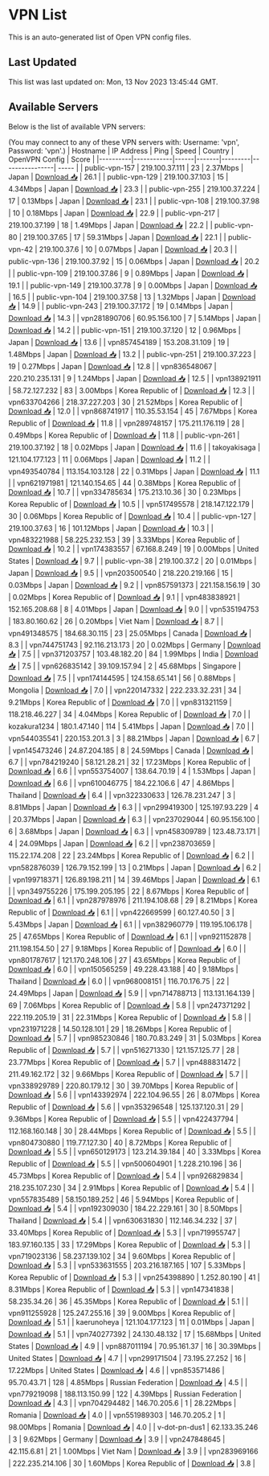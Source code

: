 # VPN List

This is an auto-generated list of Open VPN config files.

## Last Updated

This list was last updated on: Mon, 13 Nov 2023 13:45:44 GMT.

## Available Servers

Below is the list of available VPN servers:

(You may connect to any of these VPN servers with: Username: 'vpn', Password: 'vpn'.)
| Hostname | IP Address | Ping | Speed | Country | OpenVPN Config | Score |
|----------|------------|------|-------|---------|----------------| ----- |
| public-vpn-157 | 219.100.37.111 | 23 | 2.37Mbps | Japan | [Download 📥](./configs/server_0_JP.ovpn) | 26.1 |
| public-vpn-129 | 219.100.37.103 | 15 | 4.34Mbps | Japan | [Download 📥](./configs/server_1_JP.ovpn) | 23.3 |
| public-vpn-255 | 219.100.37.224 | 17 | 0.13Mbps | Japan | [Download 📥](./configs/server_2_JP.ovpn) | 23.1 |
| public-vpn-108 | 219.100.37.98 | 10 | 0.18Mbps | Japan | [Download 📥](./configs/server_3_JP.ovpn) | 22.9 |
| public-vpn-217 | 219.100.37.199 | 18 | 1.49Mbps | Japan | [Download 📥](./configs/server_4_JP.ovpn) | 22.2 |
| public-vpn-80 | 219.100.37.65 | 17 | 59.31Mbps | Japan | [Download 📥](./configs/server_5_JP.ovpn) | 22.1 |
| public-vpn-42 | 219.100.37.6 | 10 | 0.07Mbps | Japan | [Download 📥](./configs/server_6_JP.ovpn) | 20.3 |
| public-vpn-136 | 219.100.37.92 | 15 | 0.06Mbps | Japan | [Download 📥](./configs/server_7_JP.ovpn) | 20.2 |
| public-vpn-109 | 219.100.37.86 | 9 | 0.89Mbps | Japan | [Download 📥](./configs/server_8_JP.ovpn) | 19.1 |
| public-vpn-149 | 219.100.37.78 | 9 | 0.00Mbps | Japan | [Download 📥](./configs/server_9_JP.ovpn) | 16.5 |
| public-vpn-104 | 219.100.37.58 | 13 | 1.32Mbps | Japan | [Download 📥](./configs/server_10_JP.ovpn) | 14.9 |
| public-vpn-243 | 219.100.37.172 | 19 | 0.14Mbps | Japan | [Download 📥](./configs/server_11_JP.ovpn) | 14.3 |
| vpn281890706 | 60.95.156.100 | 7 | 5.14Mbps | Japan | [Download 📥](./configs/server_12_JP.ovpn) | 14.2 |
| public-vpn-151 | 219.100.37.120 | 12 | 0.96Mbps | Japan | [Download 📥](./configs/server_13_JP.ovpn) | 13.6 |
| vpn857454189 | 153.208.31.109 | 19 | 1.48Mbps | Japan | [Download 📥](./configs/server_14_JP.ovpn) | 13.2 |
| public-vpn-251 | 219.100.37.223 | 19 | 0.27Mbps | Japan | [Download 📥](./configs/server_15_JP.ovpn) | 12.8 |
| vpn836548067 | 220.210.235.131 | 9 | 1.24Mbps | Japan | [Download 📥](./configs/server_16_JP.ovpn) | 12.5 |
| vpn138921911 | 58.72.127.232 | 83 | 3.00Mbps | Korea Republic of | [Download 📥](./configs/server_17_KR.ovpn) | 12.3 |
| vpn633704266 | 218.37.227.203 | 30 | 21.52Mbps | Korea Republic of | [Download 📥](./configs/server_18_KR.ovpn) | 12.0 |
| vpn868741917 | 110.35.53.154 | 45 | 7.67Mbps | Korea Republic of | [Download 📥](./configs/server_19_KR.ovpn) | 11.8 |
| vpn289748157 | 175.211.176.119 | 28 | 0.49Mbps | Korea Republic of | [Download 📥](./configs/server_20_KR.ovpn) | 11.8 |
| public-vpn-261 | 219.100.37.192 | 18 | 0.02Mbps | Japan | [Download 📥](./configs/server_21_JP.ovpn) | 11.6 |
| takoyakisaga | 121.104.177.123 | 11 | 0.06Mbps | Japan | [Download 📥](./configs/server_22_JP.ovpn) | 11.2 |
| vpn493540784 | 113.154.103.128 | 22 | 0.31Mbps | Japan | [Download 📥](./configs/server_23_JP.ovpn) | 11.1 |
| vpn621971981 | 121.140.154.65 | 44 | 0.38Mbps | Korea Republic of | [Download 📥](./configs/server_24_KR.ovpn) | 10.7 |
| vpn334785634 | 175.213.10.36 | 30 | 0.23Mbps | Korea Republic of | [Download 📥](./configs/server_25_KR.ovpn) | 10.5 |
| vpn517495578 | 218.147.122.179 | 30 | 0.06Mbps | Korea Republic of | [Download 📥](./configs/server_26_KR.ovpn) | 10.4 |
| public-vpn-127 | 219.100.37.63 | 16 | 101.12Mbps | Japan | [Download 📥](./configs/server_27_JP.ovpn) | 10.3 |
| vpn483221988 | 58.225.232.153 | 39 | 3.33Mbps | Korea Republic of | [Download 📥](./configs/server_28_KR.ovpn) | 10.2 |
| vpn174383557 | 67.168.8.249 | 19 | 0.00Mbps | United States | [Download 📥](./configs/server_29_US.ovpn) | 9.7 |
| public-vpn-38 | 219.100.37.2 | 20 | 0.01Mbps | Japan | [Download 📥](./configs/server_30_JP.ovpn) | 9.5 |
| vpn203500540 | 218.220.219.166 | 15 | 0.03Mbps | Japan | [Download 📥](./configs/server_31_JP.ovpn) | 9.2 |
| vpn857591373 | 221.158.156.19 | 30 | 0.02Mbps | Korea Republic of | [Download 📥](./configs/server_32_KR.ovpn) | 9.1 |
| vpn483838921 | 152.165.208.68 | 8 | 4.01Mbps | Japan | [Download 📥](./configs/server_33_JP.ovpn) | 9.0 |
| vpn535194753 | 183.80.160.62 | 26 | 0.20Mbps | Viet Nam | [Download 📥](./configs/server_34_VN.ovpn) | 8.7 |
| vpn491348575 | 184.68.30.115 | 23 | 25.05Mbps | Canada | [Download 📥](./configs/server_35_CA.ovpn) | 8.3 |
| vpn744751743 | 92.116.213.173 | 20 | 0.02Mbps | Germany | [Download 📥](./configs/server_36_DE.ovpn) | 7.5 |
| vpn371203757 | 103.48.182.20 | 84 | 1.99Mbps | India | [Download 📥](./configs/server_37_IN.ovpn) | 7.5 |
| vpn626835142 | 39.109.157.94 | 2 | 45.68Mbps | Singapore | [Download 📥](./configs/server_38_SG.ovpn) | 7.5 |
| vpn174144595 | 124.158.65.141 | 56 | 0.88Mbps | Mongolia | [Download 📥](./configs/server_39_MN.ovpn) | 7.0 |
| vpn220147332 | 222.233.32.231 | 34 | 9.21Mbps | Korea Republic of | [Download 📥](./configs/server_40_KR.ovpn) | 7.0 |
| vpn831321159 | 118.218.46.227 | 34 | 4.04Mbps | Korea Republic of | [Download 📥](./configs/server_41_KR.ovpn) | 7.0 |
| kozakura1234 | 180.1.47.140 | 114 | 5.41Mbps | Japan | [Download 📥](./configs/server_42_JP.ovpn) | 7.0 |
| vpn544035541 | 220.153.201.3 | 3 | 88.21Mbps | Japan | [Download 📥](./configs/server_43_JP.ovpn) | 6.7 |
| vpn145473246 | 24.87.204.185 | 8 | 24.59Mbps | Canada | [Download 📥](./configs/server_44_CA.ovpn) | 6.7 |
| vpn784219240 | 58.121.28.21 | 32 | 17.23Mbps | Korea Republic of | [Download 📥](./configs/server_45_KR.ovpn) | 6.6 |
| vpn553754007 | 138.64.70.19 | 4 | 1.53Mbps | Japan | [Download 📥](./configs/server_46_JP.ovpn) | 6.6 |
| vpn610046775 | 184.22.106.6 | 47 | 4.86Mbps | Thailand | [Download 📥](./configs/server_47_TH.ovpn) | 6.4 |
| vpn322330633 | 126.78.231.247 | 3 | 8.81Mbps | Japan | [Download 📥](./configs/server_48_JP.ovpn) | 6.3 |
| vpn299419300 | 125.197.93.229 | 4 | 20.37Mbps | Japan | [Download 📥](./configs/server_49_JP.ovpn) | 6.3 |
| vpn237029044 | 60.95.156.100 | 6 | 3.68Mbps | Japan | [Download 📥](./configs/server_50_JP.ovpn) | 6.3 |
| vpn458309789 | 123.48.73.171 | 4 | 24.09Mbps | Japan | [Download 📥](./configs/server_51_JP.ovpn) | 6.2 |
| vpn238703659 | 115.22.174.208 | 22 | 23.24Mbps | Korea Republic of | [Download 📥](./configs/server_52_KR.ovpn) | 6.2 |
| vpn582876039 | 126.79.152.199 | 13 | 0.21Mbps | Japan | [Download 📥](./configs/server_53_JP.ovpn) | 6.2 |
| vpn199718371 | 126.89.198.211 | 14 | 39.46Mbps | Japan | [Download 📥](./configs/server_54_JP.ovpn) | 6.1 |
| vpn349755226 | 175.199.205.195 | 22 | 8.67Mbps | Korea Republic of | [Download 📥](./configs/server_55_KR.ovpn) | 6.1 |
| vpn287978976 | 211.194.108.68 | 29 | 8.21Mbps | Korea Republic of | [Download 📥](./configs/server_56_KR.ovpn) | 6.1 |
| vpn422669599 | 60.127.40.50 | 3 | 5.43Mbps | Japan | [Download 📥](./configs/server_57_JP.ovpn) | 6.1 |
| vpn382960779 | 119.195.106.178 | 25 | 47.65Mbps | Korea Republic of | [Download 📥](./configs/server_58_KR.ovpn) | 6.1 |
| vpn921152878 | 211.198.154.50 | 27 | 9.18Mbps | Korea Republic of | [Download 📥](./configs/server_59_KR.ovpn) | 6.0 |
| vpn801787617 | 121.170.248.106 | 27 | 43.65Mbps | Korea Republic of | [Download 📥](./configs/server_60_KR.ovpn) | 6.0 |
| vpn150565259 | 49.228.43.188 | 40 | 9.18Mbps | Thailand | [Download 📥](./configs/server_61_TH.ovpn) | 6.0 |
| vpn968008151 | 116.70.176.75 | 22 | 24.49Mbps | Japan | [Download 📥](./configs/server_62_JP.ovpn) | 5.9 |
| vpn714788713 | 113.131.164.139 | 69 | 7.06Mbps | Korea Republic of | [Download 📥](./configs/server_63_KR.ovpn) | 5.8 |
| vpn247371292 | 222.119.205.19 | 31 | 22.31Mbps | Korea Republic of | [Download 📥](./configs/server_64_KR.ovpn) | 5.8 |
| vpn231971228 | 14.50.128.101 | 29 | 18.26Mbps | Korea Republic of | [Download 📥](./configs/server_65_KR.ovpn) | 5.7 |
| vpn985230846 | 180.70.83.249 | 31 | 5.03Mbps | Korea Republic of | [Download 📥](./configs/server_66_KR.ovpn) | 5.7 |
| vpn516271330 | 121.157.125.77 | 28 | 23.77Mbps | Korea Republic of | [Download 📥](./configs/server_67_KR.ovpn) | 5.7 |
| vpn488831472 | 211.49.162.172 | 32 | 9.66Mbps | Korea Republic of | [Download 📥](./configs/server_68_KR.ovpn) | 5.7 |
| vpn338929789 | 220.80.179.12 | 30 | 39.70Mbps | Korea Republic of | [Download 📥](./configs/server_69_KR.ovpn) | 5.6 |
| vpn143392974 | 222.104.96.55 | 26 | 8.07Mbps | Korea Republic of | [Download 📥](./configs/server_70_KR.ovpn) | 5.6 |
| vpn353296548 | 125.137.120.31 | 29 | 9.36Mbps | Korea Republic of | [Download 📥](./configs/server_71_KR.ovpn) | 5.5 |
| vpn422437794 | 112.168.160.148 | 30 | 28.44Mbps | Korea Republic of | [Download 📥](./configs/server_72_KR.ovpn) | 5.5 |
| vpn804730880 | 119.77.127.30 | 40 | 8.72Mbps | Korea Republic of | [Download 📥](./configs/server_73_KR.ovpn) | 5.5 |
| vpn650129173 | 123.214.39.184 | 40 | 3.33Mbps | Korea Republic of | [Download 📥](./configs/server_74_KR.ovpn) | 5.5 |
| vpn500604901 | 1.228.210.196 | 36 | 45.73Mbps | Korea Republic of | [Download 📥](./configs/server_75_KR.ovpn) | 5.4 |
| vpn926829834 | 218.235.107.230 | 34 | 2.91Mbps | Korea Republic of | [Download 📥](./configs/server_76_KR.ovpn) | 5.4 |
| vpn557835489 | 58.150.189.252 | 46 | 5.94Mbps | Korea Republic of | [Download 📥](./configs/server_77_KR.ovpn) | 5.4 |
| vpn192309030 | 184.22.229.161 | 30 | 8.50Mbps | Thailand | [Download 📥](./configs/server_78_TH.ovpn) | 5.4 |
| vpn630631830 | 112.146.34.232 | 37 | 33.40Mbps | Korea Republic of | [Download 📥](./configs/server_79_KR.ovpn) | 5.3 |
| vpn719955747 | 183.97.160.135 | 33 | 17.29Mbps | Korea Republic of | [Download 📥](./configs/server_80_KR.ovpn) | 5.3 |
| vpn719023136 | 58.237.139.102 | 34 | 9.60Mbps | Korea Republic of | [Download 📥](./configs/server_81_KR.ovpn) | 5.3 |
| vpn533631555 | 203.216.187.165 | 107 | 5.33Mbps | Korea Republic of | [Download 📥](./configs/server_82_KR.ovpn) | 5.3 |
| vpn254398890 | 1.252.80.190 | 41 | 8.31Mbps | Korea Republic of | [Download 📥](./configs/server_83_KR.ovpn) | 5.3 |
| vpn147341838 | 58.235.34.26 | 36 | 45.35Mbps | Korea Republic of | [Download 📥](./configs/server_84_KR.ovpn) | 5.1 |
| vpn911255928 | 125.247.255.16 | 39 | 9.00Mbps | Korea Republic of | [Download 📥](./configs/server_85_KR.ovpn) | 5.1 |
| kaerunoheya | 121.104.177.123 | 11 | 0.01Mbps | Japan | [Download 📥](./configs/server_86_JP.ovpn) | 5.1 |
| vpn740277392 | 24.130.48.132 | 17 | 15.68Mbps | United States | [Download 📥](./configs/server_87_US.ovpn) | 4.9 |
| vpn887011194 | 70.95.161.37 | 16 | 30.39Mbps | United States | [Download 📥](./configs/server_88_US.ovpn) | 4.7 |
| vpn299171504 | 73.195.27.252 | 16 | 17.22Mbps | United States | [Download 📥](./configs/server_89_US.ovpn) | 4.6 |
| vpn853571486 | 95.70.43.71 | 128 | 4.85Mbps | Russian Federation | [Download 📥](./configs/server_90_RU.ovpn) | 4.5 |
| vpn779219098 | 188.113.150.99 | 122 | 4.39Mbps | Russian Federation | [Download 📥](./configs/server_91_RU.ovpn) | 4.3 |
| vpn704294482 | 146.70.205.6 | 1 | 28.22Mbps | Romania | [Download 📥](./configs/server_92_RO.ovpn) | 4.0 |
| vpn551989303 | 146.70.205.2 | 1 | 98.00Mbps | Romania | [Download 📥](./configs/server_93_RO.ovpn) | 4.0 |
| v-dot-pn-dus1 | 62.133.35.246 | 3 | 9.62Mbps | Germany | [Download 📥](./configs/server_94_DE.ovpn) | 3.9 |
| vpn247848645 | 42.115.6.81 | 21 | 1.00Mbps | Viet Nam | [Download 📥](./configs/server_95_VN.ovpn) | 3.9 |
| vpn283969166 | 222.235.214.106 | 30 | 1.60Mbps | Korea Republic of | [Download 📥](./configs/server_96_KR.ovpn) | 3.8 |
